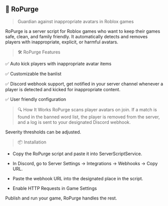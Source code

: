 ## 🚫 RoPurge
> Guardian against inappropriate avatars in Roblox games

RoPurge is a server script for Roblox games who want to keep their games safe, clean, and family friendly. 
It automatically detects and removes players with inappropriate, explicit, or harmful avatars.

> 🛠️ RoPurge Features

✅ Auto kick players with inappropriate avatar items

✅ Customizable the banlist

✅ Discord webhook support, get notified in your server channel whenever a player is detected and kicked for inappropriate content.

✅ User friendly configuration

> 🔍 How It Works
RoPurge scans player avatars on join. If a match is found in the banned word list, the player is removed from the server, and a log is sent to your designated Discord webhook. 

Severity thresholds can be adjusted.


> 📦 Installation
- Copy the RoPurge script and paste it into ServerScriptService.

- In Discord, go to Server Settings → Integrations → Webhooks → Copy URL.

- Paste the webhook URL into the designated place in the script.

- Enable HTTP Requests in Game Settings

Publish and run your game, RoPurge handles the rest.
